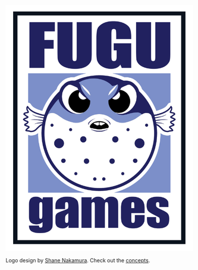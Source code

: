 ![logo](/images/fugugames/logos/FUGUlogo_Front.jpg)

Logo design by [Shane Nakamura](http://shanenakamuradesigns.com/). Check out the [concepts](logos).




